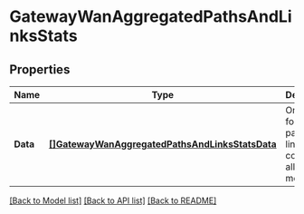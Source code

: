 # GatewayWanAggregatedPathsAndLinksStats

## Properties
Name | Type | Description | Notes
------------ | ------------- | ------------- | -------------
**Data** | [**[]GatewayWanAggregatedPathsAndLinksStatsData**](GatewayWANAggregatedPathsAndLinksStats_data.md) | One object for each path and link found, containing all its metrics | [optional] [default to null]

[[Back to Model list]](../README.md#documentation-for-models) [[Back to API list]](../README.md#documentation-for-api-endpoints) [[Back to README]](../README.md)

